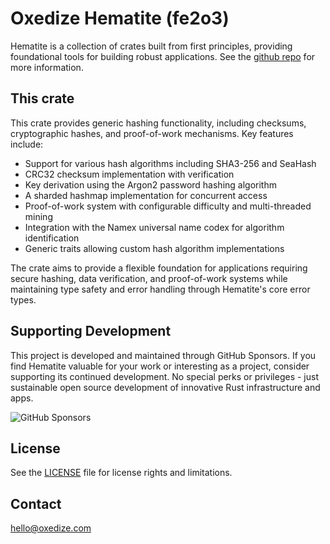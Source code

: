 # Oxedize Hematite (fe2o3)

Hematite is a collection of crates built from first principles, providing foundational tools for building robust applications.  See the [github repo](https://github.com/Oxedize/fe2o3) for more information.

## This crate

This crate provides generic hashing functionality, including checksums, cryptographic hashes, and proof-of-work mechanisms. Key features include:

- Support for various hash algorithms including SHA3-256 and SeaHash
- CRC32 checksum implementation with verification
- Key derivation using the Argon2 password hashing algorithm
- A sharded hashmap implementation for concurrent access
- Proof-of-work system with configurable difficulty and multi-threaded mining
- Integration with the Namex universal name codex for algorithm identification
- Generic traits allowing custom hash algorithm implementations

The crate aims to provide a flexible foundation for applications requiring secure hashing, data verification, and proof-of-work systems while maintaining type safety and error handling through Hematite's core error types.

## Supporting Development

This project is developed and maintained through GitHub Sponsors. If you find Hematite valuable for your work or interesting as a project, consider supporting its continued development. No special perks or privileges - just sustainable open source development of innovative Rust infrastructure and apps.

![GitHub Sponsors](https://img.shields.io/github/sponsors/Oxedize)

## License

See the [LICENSE](LICENSE) file for license rights and limitations.

## Contact

<hello@oxedize.com>

